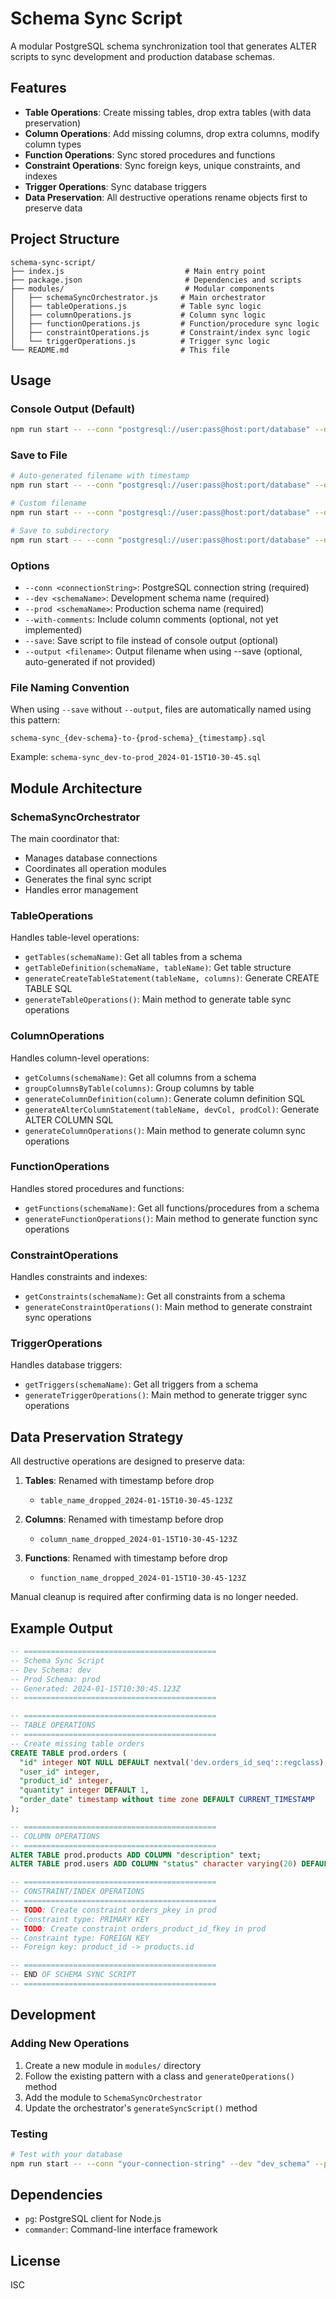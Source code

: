 # Schema Sync Script

A modular PostgreSQL schema synchronization tool that generates ALTER scripts to sync development and production database schemas.

## Features

- **Table Operations**: Create missing tables, drop extra tables (with data preservation)
- **Column Operations**: Add missing columns, drop extra columns, modify column types
- **Function Operations**: Sync stored procedures and functions
- **Constraint Operations**: Sync foreign keys, unique constraints, and indexes
- **Trigger Operations**: Sync database triggers
- **Data Preservation**: All destructive operations rename objects first to preserve data

## Project Structure

```
schema-sync-script/
├── index.js                           # Main entry point
├── package.json                       # Dependencies and scripts
├── modules/                           # Modular components
│   ├── schemaSyncOrchestrator.js     # Main orchestrator
│   ├── tableOperations.js            # Table sync logic
│   ├── columnOperations.js           # Column sync logic
│   ├── functionOperations.js         # Function/procedure sync logic
│   ├── constraintOperations.js       # Constraint/index sync logic
│   └── triggerOperations.js          # Trigger sync logic
└── README.md                         # This file
```

## Usage

### Console Output (Default)

```bash
npm run start -- --conn "postgresql://user:pass@host:port/database" --dev "dev_schema" --prod "prod_schema"
```

### Save to File

```bash
# Auto-generated filename with timestamp
npm run start -- --conn "postgresql://user:pass@host:port/database" --dev "dev_schema" --prod "prod_schema" --save

# Custom filename
npm run start -- --conn "postgresql://user:pass@host:port/database" --dev "dev_schema" --prod "prod_schema" --save --output "my-schema-sync.sql"

# Save to subdirectory
npm run start -- --conn "postgresql://user:pass@host:port/database" --dev "dev_schema" --prod "prod_schema" --save --output "scripts/schema-sync.sql"
```

### Options

- `--conn <connectionString>`: PostgreSQL connection string (required)
- `--dev <schemaName>`: Development schema name (required)
- `--prod <schemaName>`: Production schema name (required)
- `--with-comments`: Include column comments (optional, not yet implemented)
- `--save`: Save script to file instead of console output (optional)
- `--output <filename>`: Output filename when using --save (optional, auto-generated if not provided)

### File Naming Convention

When using `--save` without `--output`, files are automatically named using this pattern:

```
schema-sync_{dev-schema}-to-{prod-schema}_{timestamp}.sql
```

Example: `schema-sync_dev-to-prod_2024-01-15T10-30-45.sql`

## Module Architecture

### SchemaSyncOrchestrator

The main coordinator that:

- Manages database connections
- Coordinates all operation modules
- Generates the final sync script
- Handles error management

### TableOperations

Handles table-level operations:

- `getTables(schemaName)`: Get all tables from a schema
- `getTableDefinition(schemaName, tableName)`: Get table structure
- `generateCreateTableStatement(tableName, columns)`: Generate CREATE TABLE SQL
- `generateTableOperations()`: Main method to generate table sync operations

### ColumnOperations

Handles column-level operations:

- `getColumns(schemaName)`: Get all columns from a schema
- `groupColumnsByTable(columns)`: Group columns by table
- `generateColumnDefinition(column)`: Generate column definition SQL
- `generateAlterColumnStatement(tableName, devCol, prodCol)`: Generate ALTER COLUMN SQL
- `generateColumnOperations()`: Main method to generate column sync operations

### FunctionOperations

Handles stored procedures and functions:

- `getFunctions(schemaName)`: Get all functions/procedures from a schema
- `generateFunctionOperations()`: Main method to generate function sync operations

### ConstraintOperations

Handles constraints and indexes:

- `getConstraints(schemaName)`: Get all constraints from a schema
- `generateConstraintOperations()`: Main method to generate constraint sync operations

### TriggerOperations

Handles database triggers:

- `getTriggers(schemaName)`: Get all triggers from a schema
- `generateTriggerOperations()`: Main method to generate trigger sync operations

## Data Preservation Strategy

All destructive operations are designed to preserve data:

1. **Tables**: Renamed with timestamp before drop

   - `table_name_dropped_2024-01-15T10-30-45-123Z`

2. **Columns**: Renamed with timestamp before drop

   - `column_name_dropped_2024-01-15T10-30-45-123Z`

3. **Functions**: Renamed with timestamp before drop
   - `function_name_dropped_2024-01-15T10-30-45-123Z`

Manual cleanup is required after confirming data is no longer needed.

## Example Output

```sql
-- ===========================================
-- Schema Sync Script
-- Dev Schema: dev
-- Prod Schema: prod
-- Generated: 2024-01-15T10:30:45.123Z
-- ===========================================

-- ===========================================
-- TABLE OPERATIONS
-- ===========================================
-- Create missing table orders
CREATE TABLE prod.orders (
  "id" integer NOT NULL DEFAULT nextval('dev.orders_id_seq'::regclass),
  "user_id" integer,
  "product_id" integer,
  "quantity" integer DEFAULT 1,
  "order_date" timestamp without time zone DEFAULT CURRENT_TIMESTAMP
);

-- ===========================================
-- COLUMN OPERATIONS
-- ===========================================
ALTER TABLE prod.products ADD COLUMN "description" text;
ALTER TABLE prod.users ADD COLUMN "status" character varying(20) DEFAULT 'active'::character varying;

-- ===========================================
-- CONSTRAINT/INDEX OPERATIONS
-- ===========================================
-- TODO: Create constraint orders_pkey in prod
-- Constraint type: PRIMARY KEY
-- TODO: Create constraint orders_product_id_fkey in prod
-- Constraint type: FOREIGN KEY
-- Foreign key: product_id -> products.id

-- ===========================================
-- END OF SCHEMA SYNC SCRIPT
-- ===========================================
```

## Development

### Adding New Operations

1. Create a new module in `modules/` directory
2. Follow the existing pattern with a class and `generateOperations()` method
3. Add the module to `SchemaSyncOrchestrator`
4. Update the orchestrator's `generateSyncScript()` method

### Testing

```bash
# Test with your database
npm run start -- --conn "your-connection-string" --dev "dev_schema" --prod "prod_schema"
```

## Dependencies

- `pg`: PostgreSQL client for Node.js
- `commander`: Command-line interface framework

## License

ISC
